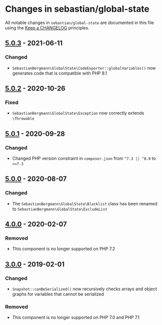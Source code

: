 # Changes in sebastian/global-state

All notable changes in `sebastian/global-state` are documented in this file using
the [Keep a CHANGELOG](https://keepachangelog.com/) principles.

## [5.0.3] - 2021-06-11

### Changed

* `SebastianBergmann\GlobalState\CodeExporter::globalVariables()` now generates code that is compatible with PHP 8.1

## [5.0.2] - 2020-10-26

### Fixed

* `SebastianBergmann\GlobalState\Exception` now correctly extends `\Throwable`

## [5.0.1] - 2020-09-28

### Changed

* Changed PHP version constraint in `composer.json` from `^7.3 || ^8.0` to `>=7.3`

## [5.0.0] - 2020-08-07

### Changed

* The `SebastianBergmann\GlobalState\Blacklist` class has been renamed to `SebastianBergmann\GlobalState\ExcludeList`

## [4.0.0] - 2020-02-07

### Removed

* This component is no longer supported on PHP 7.2

## [3.0.0] - 2019-02-01

### Changed

* `Snapshot::canBeSerialized()` now recursively checks arrays and object graphs for variables that cannot be serialized

### Removed

* This component is no longer supported on PHP 7.0 and PHP 7.1

[5.0.3]: https://github.com/sebastianbergmann/global-state/compare/5.0.2...5.0.3

[5.0.2]: https://github.com/sebastianbergmann/global-state/compare/5.0.1...5.0.2

[5.0.1]: https://github.com/sebastianbergmann/global-state/compare/5.0.0...5.0.1

[5.0.0]: https://github.com/sebastianbergmann/global-state/compare/4.0.0...5.0.0

[4.0.0]: https://github.com/sebastianbergmann/global-state/compare/3.0.0...4.0.0

[3.0.0]: https://github.com/sebastianbergmann/global-state/compare/2.0.0...3.0.0

